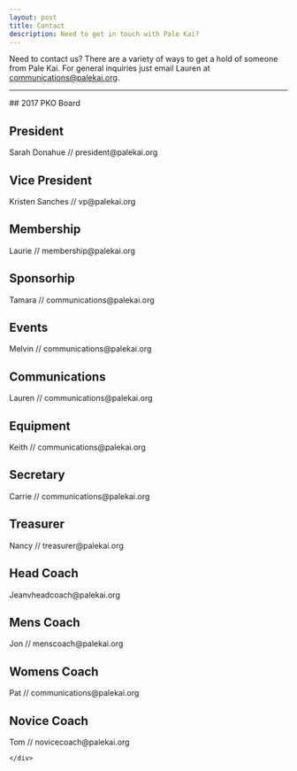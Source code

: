 ```yaml
---
layout: post
title: Contact
description: Need to get in touch with Pale Kai?
---
```


Need to contact us? There are a variety of ways to get a hold of someone from Pale Kai. For general inquiries just email Lauren at communications@palekai.org.

<hr/>
## 2017 PKO Board

<div class="row">
	<div class="6u 12u$(small)">
<h2>President </h2>
<p>Sarah Donahue // president@palekai.org
</p>
<h2>Vice President</h2>
<p>Kristen Sanches // vp@palekai.org
</p>
<h2>Membership</h2>
<p>Laurie // membership@palekai.org
</p>
<h2>Sponsorhip</h2>
<p>Tamara // communications@palekai.org
</p>
<h2>Events</h2>
<p>Melvin // communications@palekai.org
</p>
<h2>Communications</h2>
<p>Lauren // communications@palekai.org
	</p>	
	</div>
	<div class="6u$ 12u$(small)">
		
<h2>Equipment</h2>
<p>Keith // communications@palekai.org
</p>
<h2>Secretary</h2>
<p>Carrie // communications@palekai.org
</p>
<h2>Treasurer</h2>
<p>Nancy // treasurer@palekai.org
</p>
<h2>Head Coach</h2>
<p>Jeanvheadcoach@palekai.org
</p>
<h2>Mens Coach</h2>
<p>Jon // menscoach@palekai.org
</p>
<h2>Womens Coach</h2>
<p>Pat // communications@palekai.org
</p>
<h2>Novice Coach</h2>
<p>Tom  // novicecoach@palekai.org
</p>

	</div>
</div>

